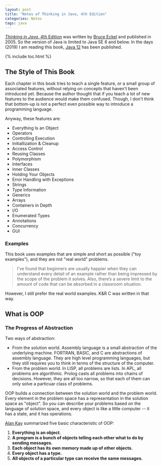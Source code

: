 ```yaml
---
layout: post
title: "Notes of Thinking in Java, 4th Edition"
categories: Notes
tags: java
---
```


[*Thinking in Java*, 4th Edition](https://www.amazon.com/dp/0131872486) was written by [Bruce Eckel](https://www.bruceeckel.com/) and published in 2005. So the version of Java is limited to Java SE 6 and below. In the days (2019) I am reading this book, [Java 12](https://www.oracle.com/technetwork/java/javase/12-relnote-issues-5211422.html) has been published.

{% include toc.html %}

## The Style of This Book

Each chapter in this book tries to teach a single feature, or a small group of associated features, without relying on concepts that haven't been introduced yet. Because the author thought that if you teach a lot of new features to the audience would make them confused. Though, I don't think that bottom-up is not a perfect even possible way to introduce a programming language.

Anyway, these features are:

- Everything Is an Object
- Operators
- Controlling Execution
- Initiallization & Cleanup
- Access Control
- Reusing Classes
- Polymorphism
- Interfaces
- Inner Classes
- Holding Your Objects
- Error Handling with Exceptions
- Strings
- Type Information
- Generics
- Arrays
- Containers in Depth
- I/O
- Enumerated Types
- Annotations
- Concurrency
- GUI

### Examples

This book uses examples that are simple and short as possible ("toy examples"), and they are not "real world" problems.

> I’ve found that beginners are usually happier when they can understand every detail of an example rather than being impressed by the scope of the problem it solves. Also, there’s a severe limit to the amount of code that can be absorbed in a classroom situation.

However, I still prefer the real world examples. K&R C was written in that way.

## What is OOP

### The Progress of Abstraction

Two ways of abstraction:

- From the solution world. Assembly language is a small abstraction of the underlying machine. FORTRAN, BASIC, and C are abstractions of assembly language. They are high level programming languages, but they still requires you to think in terms of the structure of the computer.
- From the problem world. In LISP, all problems are lists. In APL, all problems are algorithmic. Prolog casts all problems into chains of decisions. However, they are all too narrow, so that each of them can only solve a particuar class of problems.

OOP builds a connection between the solution world and the problem world. Every element in the problem space has a representation in the solution space as "object". So you can describe your problems based on the language of solution space, and every object is like a little computer -- it has a state, and it has operations.

[Alan Kay](https://en.wikipedia.org/wiki/Alan_Kay) summarized five basic characteristic of OOP:

1. **Everything is an object.**
2. **A program is a bunch of objects telling each other what to do by sending messages.**
3. **Each object has its own memory made up of other objects.**
4. **Every object has a type.**
5. **All objects of a particular type can receive the same messages.**